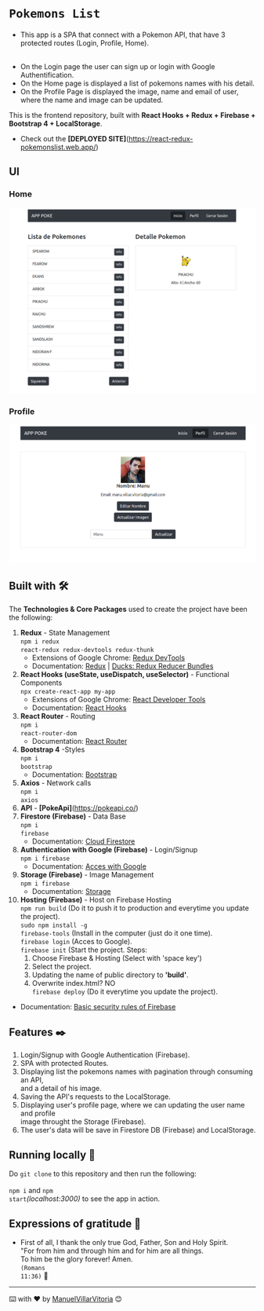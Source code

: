 # `Pokemons List`

* This app is a SPA that connect with a Pokemon API, that have 3 protected routes (Login, Profile, Home). <br /><br />
- On the Login page the user can sign up or login with Google Authentification. <br />
- On the Home page is displayed a list of pokemons names with his detail. <br />
- On the Profile Page is displayed the image, name and email of user, where the name and image can be updated. <br />

This is the frontend repository, built with **React Hooks + Redux + Firebase + Bootstrap 4 + LocalStorage**. <br />
* Check out the **[DEPLOYED SITE]**(https://react-redux-pokemonslist.web.app/)

## UI

### Home

![Home](screenshots/inicio.png)

### Profile

![Profile](screenshots/perfil.png)

## Built with 🛠️

The **Technologies & Core Packages** used to create the project have been the following:

1. **Redux** - State Management <br />
   <code>npm i redux react-redux redux-devtools redux-thunk</code> <br />
    - Extensions of Google Chrome: [Redux DevTools](https://chrome.google.com/webstore/detail/redux-devtools/lmhkpmbekcpmknklioeibfkpmmfibljd?utm_source=chrome-ntp-icon)<br />
    - Documentation: [Redux](https://es.redux.js.org/) | [Ducks: Redux Reducer Bundles](https://github.com/erikras/ducks-modular-redux#the-proposal) <br />
2. **React Hooks (useState, useDispatch, useSelector)** - Functional Components <br />
   <code>npx create-react-app my-app</code> <br />
   - Extensions of Google Chrome: [React Developer Tools](https://chrome.google.com/webstore/detail/react-developer-tools/fmkadmapgofadopljbjfkapdkoienihi?utm_source=chrome-ntp-icon)<br />
   - Documentation: [React Hooks](https://es.reactjs.org/docs/hooks-intro.html) <br />
3. **React Router** - Routing <br />
   <code>npm i react-router-dom</code> <br />
   - Documentation: [React Router](https://reactrouter.com/web/guides/quick-start) <br />
4. **Bootstrap 4** -Styles <br />
   <code>npm i bootstrap</code> <br />
   - Documentation: [Bootstrap](https://getbootstrap.com/docs/4.5/getting-started/introduction/) <br />
5. **Axios** - Network calls <br />
   <code>npm i axios</code> <br />
6. **API** - **[PokeApi]**(https://pokeapi.co/) <br />
7. **Firestore (Firebase)** - Data Base <br />
   <code>npm i firebase</code> <br />
   - Documentation: [Cloud Firestore](https://firebase.google.com/docs/firestore?hl=es)<br />
8. **Authentication with Google (Firebase)** - Login/Signup <br />
   <code>npm i firebase</code> <br />
   - Documentation: [Acces with Google](https://firebase.google.com/docs/auth/web/google-signin#handle_the_sign-in_flow_with_the_firebase_sdk)<br />
9. **Storage (Firebase)** - Image Management <br />
   <code>npm i firebase</code> <br />
   - Documentation: [Storage](https://firebase.google.com/docs/storage/web/start?hl=es)<br />
10. **Hosting (Firebase)** - Host on Firebase Hosting <br />
   <code>npm run build</code> (Do it to push it to production and everytime you  update the project). <br />
   <code>sudo npm install -g firebase-tools</code> (Install in the computer (just do it one time).<br />
   <code>firebase login</code> (Acces to Google).<br />
   <code>firebase init</code> (Start the project. Steps: <br />
    1. Choose Firebase & Hosting (Select with 'space key')
    2. Select the project.
    3. Updating the name of public directory to **'build'**.
    4. Overwrite index.html? NO <br />
   <code>firebase deploy</code> (Do it everytime you update the project).<br />
  - Documentation: [Basic security rules of Firebase](https://firebase.google.com/docs/rules/basics)<br />


## Features ✒️

1. Login/Signup with Google Authentication (Firebase).
2. SPA with protected Routes.
3. Displaying list the pokemons names with pagination through consuming an API, <br />
and  a detail of his image.
4. Saving the API's requests to the LocalStorage.
5. Displaying user's profile page, where we can updating the user name and profile <br />
image throught the Storage (Firebase).
6. The user's data will be save in Firestore DB (Firebase) and LocalStorage.


## Running locally 🔧

Do <code>git clone</code> to this repository and then run the following:<br /> <br />
<code>npm i</code> and <code>npm start</code>*(localhost:3000)* to see the app in action.


## Expressions of gratitude 🎁

* First of all, I thank the only true God, Father, Son and Holy Spirit. <br />
"For from him and through him and for him are all things. <br />
To him be the glory forever! Amen. <br />
<code>(Romans 11:36)</code> 📢

---
⌨️ with ❤️ by [ManuelVillarVitoria](https://github.com/ManuelVillarVitoria) 😊

